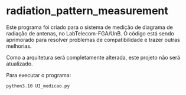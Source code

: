 # radiation_pattern_measurement


Este programa foi criado para o sistema de medição de diagrama de radiação de antenas, no LabTelecom-FGA/UnB.
O código está sendo aprimorado para resolver problemas de compatibilidade e trazer outras melhorias.

Como a arquitetura será completamente alterada, este projeto não será atualizado.



Para executar o programa:

```
python3.10 UI_medicao.py
```
